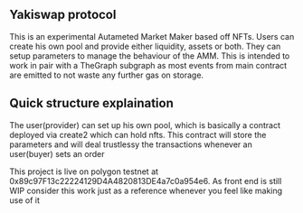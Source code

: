 ## Yakiswap protocol 

This is an experimental Autameted Market Maker based off NFTs.
Users can create his own pool and provide either liquidity, assets or both. They can setup parameters to manage the behaviour of the AMM.
This is intended to work in pair with a TheGraph subgraph as most events from main contract are emitted to not waste any further gas on storage. 

## Quick structure explaination 

The user(provider) can set up his own pool, which is basically a contract deployed via create2 which can hold nfts. This contract will store the parameters and will deal trustlessy the transactions whenever an user(buyer) sets an order


This project is live on polygon testnet at 0x89c97F13c22224129D4A4820813DE4a7c0a954e6.
As front end is still WIP consider this work just as a reference whenever you feel like making use of it 

